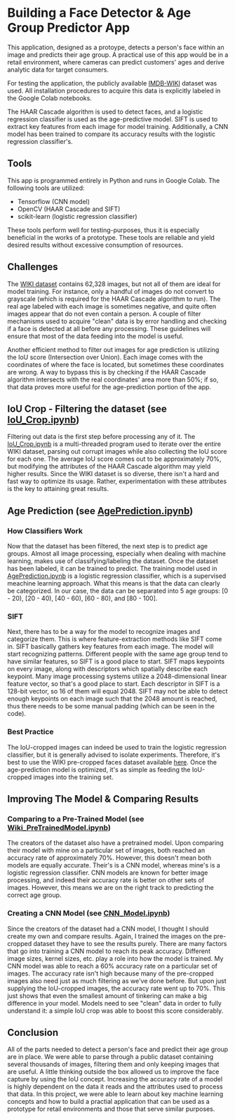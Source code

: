 Building a Face Detector & Age Group Predictor App
==========

This application, designed as a protoype, detects a person's face within 
an image and predicts their age group. A practical use of this app would 
be in a retail environment, where cameras can predict customers' ages and 
derive analytic data for target consumers. 

For testing the application, the publicly available [IMDB-WIKI] dataset was 
used. All installation procedures to acquire this data is explicitly labeled 
in the Google Colab notebooks. 

The HAAR Cascade algorithm is used to detect faces, and a logistic regression
classifier is used as the age-predictive model. SIFT is used to extract key 
features from each image for model training. Additionally, a CNN model has
been trained to compare its accuracy results with the logistic regression 
classifier's. 

## Tools

This app is programmed entirely in Python and runs in Google Colab. The
following tools are utilized:
  * Tensorflow (CNN model)
  * OpenCV (HAAR Cascade and SIFT)
  * scikit-learn (logistic regression classifier)

These tools perform well for testing-purposes, thus it is especially
beneficial in the works of a prototype. These tools are reliable 
and yield desired results without excessive consumption of resources.

## Challenges

The [WIKI dataset] contains 62,328 images, but not all of them are ideal for 
model training. For instance, only a handful of images do not convert to
grayscale (which is required for the HAAR Cascade algorithm to run). The 
real age labeled with each image is sometimes negative, and quite often 
images appear that do not even contain a person. A couple of filter 
mechanisms used to acquire "clean" data is by error handling and checking 
if a face is detected at all before any processing. These guidelines will 
ensure that most of the data feeding into the model is useful. 

Another efficient method to filter out images for age prediction is utilizing the
IoU score (Intersection over Union). Each image comes with the coordinates of 
where the face is located, but sometimes these coordinates are wrong. A way to
bypass this is by checking if the HAAR Cascade algorithm intersects with the
real coordinates' area more than 50%; if so, that data proves more useful for the 
age-prediction portion of the app.

## IoU Crop - Filtering the dataset (see [IoU_Crop.ipynb])

Filtering out data is the first step before processing any of it. The 
[IoU_Crop.ipynb] is a multi-threaded program used to iterate over the entire 
WIKI dataset, parsing out corrupt images while also collecting the IoU score 
for each one. The average IoU score comes out to be approximately 70%, but 
modifying the attributes of the HAAR Cascade algorithm may yield higher 
results. Since the WIKI dataset is so diverse, there isn't a hard and fast way 
to optimize its usage. Rather, experimentation with these attributes is the 
key to attaining great results. 


## Age Prediction (see [AgePrediction.ipynb])

### How Classifiers Work
Now that the dataset has been filtered, the next step is to predict age groups.
Almost all image processing, especially when dealing with machine learning, 
makes use of classifying/labeling the dataset. Once the dataset has been labeled,
it can be trained to predict. The training model used in [AgePrediction.ipynb] is a
logistic regression classifier, which is a supervised meachine learning approach.
What this means is that the data can clearly be categorized. In our case, the
data can be separated into 5 age groups: [0 - 20), [20 - 40), [40 - 60), [60 - 80), 
and [80 - 100].

### SIFT
Next, there has to be a way for the model to recognize images and categorize
them. This is where feature-extraction methods like SIFT come in. SIFT basically 
gathers key features from each image. The model will start recognizing patterns. 
Different people with the same age group tend to have similar features, so SIFT
is a good place to start. SIFT maps keypoints on every image, along with descriptors
which spatially describe each keypoint. Many image processing systems utilize a
2048-dimensional linear feature vector, so that's a good place to start. Each 
descriptor in SIFT is a 128-bit vector, so 16 of them will equal 2048. SIFT may not 
be able to detect enough keypoints on each image such that the 2048 amount is reached, 
thus there needs to be some manual padding (which can be seen in the code).

### Best Practice
The IoU-cropped images can indeed be used to train the logistic regression classifier, 
but it is generally advised to isolate experiments. Therefore, it's best to use 
the WIKI pre-cropped faces dataset available [here]. Once the age-prediction model 
is optimized, it's as simple as feeding the IoU-cropped images into the training set.

## Improving The Model & Comparing Results

### Comparing to a Pre-Trained Model (see [Wiki_PreTrainedModel.ipynb])
The creators of the dataset also have a pretrained model. Upon comparing their model with
mine on a particular set of images, both reached an accuracy rate of approximately 70%. 
However, this doesn't mean both models are equally accurate. Their's is a CNN model, whereas
mine's is a logistic regression classifier. CNN models are known for better image processing, 
and indeed their accuracy rate is better on other sets of images. However, this means we
are on the right track to predicting the correct age group. 

### Creating a CNN Model (see [CNN_Model.ipynb])
Since the creators of the dataset had a CNN model, I thought I should create my own and compare
results. Again, I trained the images on the pre-cropped dataset they have to see the results
purely. There are many factors that go into training a CNN model to reach its peak accuracy.
Different image sizes, kernel sizes, etc. play a role into how the model is trained. My CNN model
was able to reach a 60% accuracy rate on a particular set of images. The accuracy rate isn't high 
because many of the pre-cropped images also need just as much filtering as we've done before. But
upon just supplying the IoU-cropped images, the accuracy rate went up to 70%. This just shows that 
even the smallest amount of tinkering can make a big difference in your model. Models need to
see "clean" data in order to fully understand it: a simple IoU crop was able to boost this score
considerably. 

## Conclusion
All of the parts needed to detect a person's face and predict their age group are in place. We were able to 
parse through a public dataset containing several thousands of images, filtering them and only keeping
images that are useful. A little thinking outside the box allowed us to improve the face capture by
using the IoU concept. Increasing the accuracy rate of a model is highly dependent on the data it reads
and the attributes used to process that data. In this project, we were able to learn about key machine
learning concepts and how to build a practial application that can be used as a prototype for retail
environments and those that serve similar purposes.


[IoU_Crop.ipynb]: https://github.com/Shogun486/FaceDetector_AgePredictor/blob/main/IoU_Crop.ipynb
[AgePrediction.ipynb]: https://github.com/Shogun486/FaceDetector_AgePredictor/blob/main/AgePrediction.ipynb
[Wiki_PreTrainedModel.ipynb]: https://github.com/Shogun486/FaceDetector_AgePredictor/blob/main/Wiki_PreTrainedModel.ipynb
[CNN_Model.ipynb]: https://github.com/Shogun486/FaceDetector_AgePredictor/blob/main/CNN_Model.ipynb
[IMDB-WIKI]: https://data.vision.ee.ethz.ch/cvl/rrothe/imdb-wiki/
[here]: https://data.vision.ee.ethz.ch/cvl/rrothe/imdb-wiki/static/wiki_crop.tar
[WIKI dataset]: https://data.vision.ee.ethz.ch/cvl/rrothe/imdb-wiki/static/wiki.tar.gz


















